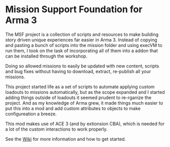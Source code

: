 # Mission Support Foundation for Arma 3

The MSF project is a collection of scripts and resources to make building story driven unique experiences far easier in Arma 3. Instead of copying and pasting a bunch of scripts into the mission folder and using execVM to run them, I took on the task of incorporating all of them into a addon that can be installed through the workshop.

Doing so allowed missions to easily be updated with new content, scripts and bug fixes without having to download, extract, re-publish all your missions.

This project started life as a set of scripts to automate applying custom loadouts to missions automatically, but as the scope expanded and I started adding things outside of loadouts it seemed prudent to re-rganize the project. And as my knowledge of Arma grew, it made things much easier to put this into a mod and add custom attributes to objects to make configureation a breeze.

This mod makes use of ACE 3 (and by extionsion CBA), which is needed for a lot of the custom interactions to work properly.

See the [Wiki](https://github.com/zeiktuvai/MSF_Addon/wiki) for more information and how to get started.